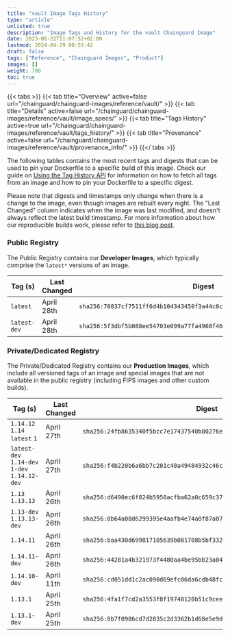 ```yaml
---
title: "vault Image Tags History"
type: "article"
unlisted: true
description: "Image Tags and History for the vault Chainguard Image"
date: 2023-06-22T11:07:52+02:00
lastmod: 2024-04-29 00:53:42
draft: false
tags: ["Reference", "Chainguard Images", "Product"]
images: []
weight: 700
toc: true
---
```


{{< tabs >}}
{{< tab title="Overview" active=false url="/chainguard/chainguard-images/reference/vault/" >}}
{{< tab title="Details" active=false url="/chainguard/chainguard-images/reference/vault/image_specs/" >}}
{{< tab title="Tags History" active=true url="/chainguard/chainguard-images/reference/vault/tags_history/" >}}
{{< tab title="Provenance" active=false url="/chainguard/chainguard-images/reference/vault/provenance_info/" >}}
{{</ tabs >}}

The following tables contains the most recent tags and digests that can be used to pin your Dockerfile to a specific build of this image. Check our guide on [Using the Tag History API](/chainguard/chainguard-images/using-the-tag-history-api/) for information on how to fetch all tags from an image and how to pin your Dockerfile to a specific digest.

Please note that digests and timestamps only change when there is a change to the image, even though images are rebuilt every night. The "Last Changed" column indicates when the image was last modified, and doesn't always reflect the latest build timestamp. For more information about how our reproducible builds work, please refer to [this blog post](https://www.chainguard.dev/unchained/reproducing-chainguards-reproducible-image-builds).

### Public Registry
The Public Registry contains our **Developer Images**, which typically comprise the `latest*` versions of an image.

| Tag (s)       | Last Changed | Digest                                                                    |
|---------------|--------------|---------------------------------------------------------------------------|
|  `latest`     | April 28th   | `sha256:70837cf7511ff6d4b104343450f3a44c0c65b7524dcabbc99ccf65aec021b233` |
|  `latest-dev` | April 28th   | `sha256:5f3dbf5b088ee54703e099a77fa4968f4636ead9bb72a286f426a77598456758` |


### Private/Dedicated Registry
The Private/Dedicated Registry contains our **Production Images**, which include all versioned tags of an image and special images that are not available in the public registry (including FIPS images and other custom builds).

| Tag (s)                                        | Last Changed | Digest                                                                    |
|------------------------------------------------|--------------|---------------------------------------------------------------------------|
|  `1.14.12` `1.14` `latest` `1`                 | April 27th   | `sha256:24fb8635340f5bcc7e17437540b80276ece892f186471bdd10cd9e72e931e245` |
|  `latest-dev` `1.14-dev` `1-dev` `1.14.12-dev` | April 27th   | `sha256:f4b220b6a6bb7c201c40a49484932c46cfb08ca9ff289e7f5ce0490daf72a252` |
|  `1.13` `1.13.13`                              | April 26th   | `sha256:d6490ec6f824b5950acfba62a0c659c3790d7eef0831a906cca1e224b42c9b25` |
|  `1.13-dev` `1.13.13-dev`                      | April 26th   | `sha256:8b64a08d6299395e4aafb4e74a0f87a072a4f6e83546148a8f3ffc0ec26c7b9e` |
|  `1.14.11`                                     | April 26th   | `sha256:baa430d699817105639b081708b5bf3326f161308f97e5089e11851ec37c9dc9` |
|  `1.14.11-dev`                                 | April 26th   | `sha256:44281a4b321973f4480aa4be95bb23a048b8386caa19056b0786b9c180f5e0c7` |
|  `1.14.10-dev`                                 | April 11th   | `sha256:cd051dd1c2ac090d69efc06da6cdb48fc7f2ee2d7e35a03992384ee5e32971af` |
|  `1.13.1`                                      | April 25th   | `sha256:4fa1f7cd2a3553f8f19748120b51c9ceea5f2735e67d9ee88bfd16b65513f275` |
|  `1.13.1-dev`                                  | April 25th   | `sha256:8b7f0986cd7d2835c2d3362b1d68e5e9d9837aff3ffeb3a308c3c1d379eb6ef7` |


